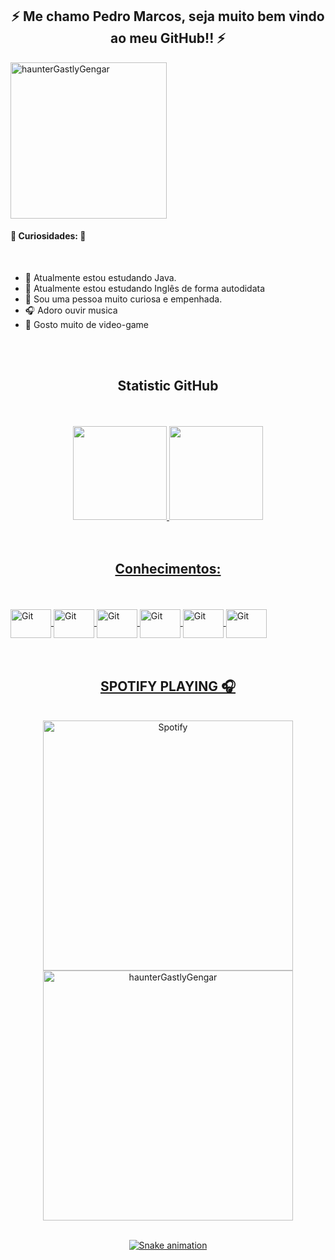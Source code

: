 <h2 align="center"> ⚡  Me chamo Pedro Marcos, seja muito bem vindo ao meu GitHub!! ⚡ </h2>

<img src="https://media.giphy.com/media/z8OcWLLk4SrpS/giphy.gif" alt="haunterGastlyGengar" height="250" width="250" align="center">

#### 🎃 Curiosidades: 🎃

<br>
  
- 🏀 Atualmente estou estudando Java.
- 🌵 Atualmente estou estudando Inglês de forma autodidata
- 🍍 Sou uma pessoa muito curiosa e empenhada.
- 🎧 Adoro ouvir musica
- 👾 Gosto muito de video-game

<br>


<br>

<h2 align="center"> Statistic GitHub </h2>

<br>
<br>
  
<div align="center">
  <a href="https://github.com/rafaballerini">
  <img height="150em" src="https://github-readme-stats.vercel.app/api?username=Pedro-Marcos1223&show_icons=true&theme=jolly&include_all_commits=true&count_private=true"/>
  <img height="150em" src="https://github-readme-stats.vercel.app/api/top-langs/?username=Pedro-Marcos1223&layout=compact&langs_count=7&theme=jolly"/>
</div>
  
  <br>
  
  
  <br>
  
  <h2 align="center"> Conhecimentos: </h2>
  
  <br>
   <br>
<img src="https://cdn.jsdelivr.net/gh/devicons/devicon/icons/git/git-original.svg" alt="Git" height="46" width="65" align="center">
  <img src="https://cdn.jsdelivr.net/gh/devicons/devicon/icons/github/github-original-wordmark.svg" alt="Git" height="46" width="65" align="center">
   <img src="https://cdn.jsdelivr.net/gh/devicons/devicon/icons/java/java-original.svg" alt="Git" height="46" width="65" align="center">
  <img src="https://cdn.jsdelivr.net/gh/devicons/devicon/icons/mysql/mysql-original-wordmark.svg" alt="Git" height="46" width="65" align="center">
  <img src="https://cdn.jsdelivr.net/gh/devicons/devicon/icons/spring/spring-plain-wordmark.svg" alt="Git" height="46" width="65" align="center">
  <img src="https://cdn.jsdelivr.net/gh/devicons/devicon/icons/trello/trello-plain.svg" alt="Git" height="46" width="65" align="center">
  
  <br>
  
<br>
  <br>
  
  <h2 align="center"> SPOTIFY PLAYING 🎧 </h2>

<div align="center"><br>
  <img src="https://spotify-recently-played-readme.vercel.app/api?user=pedromarcos1223" alt="Spotify" height="400" width="400" align="center">
  <img src="https://media.giphy.com/media/YRDuN32tiOevbMTNMK/giphy.gif" alt="haunterGastlyGengar" height="400" width="400" align="center"> 
  
<div align="center"><br>
  
  
 
  

  
  
![Snake animation](https://github.com/Pedro-Marcos1223/Pedro-Marcos1223/blob/output/github-contribution-grid-snake.svg)

